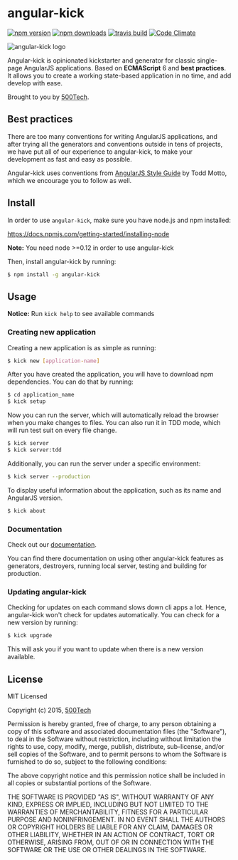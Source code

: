 # angular-kick

[![npm version](https://badge.fury.io/js/angular-kick.svg)](http://npmjs.com/packages/angular-kick)
[![npm downloads](https://img.shields.io/npm/dm/angular-kick.svg)](http://npmjs.com/packages/angular-kick)
[![travis build](https://travis-ci.org/500tech/angular-kick.svg?branch=master)](https://travis-ci.org/500tech/angular-kick)
[![Code Climate](https://codeclimate.com/github/500tech/angular-kick/badges/gpa.svg)](https://codeclimate.com/github/500tech/angular-kick)

![angular-kick logo](http://static.angular-kick.com/kick-logo.png)

Angular-kick is opinionated kickstarter and generator for classic single-page AngularJS applications. Based on **ECMAScript** 6 and **best practices**. It allows you to create a working state-based application in no time, and add develop with ease.

Brought to you by [500Tech](http://500tech.com).


## Best practices

There are too many conventions for writing AngularJS applications, and after trying all the generators and conventions outside in tens of projects, we have put all of our experience to angular-kick, to make your development as fast and easy as possible.

Angular-kick uses conventions from [AngularJS Style Guide](https://github.com/toddmotto/angularjs-styleguide) by Todd Motto, which we encourage you to follow as well.


## Install

In order to use `angular-kick`, make sure you have node.js and npm installed:

https://docs.npmjs.com/getting-started/installing-node

**Note:** You need node >=0.12 in order to use angular-kick

Then, install angular-kick by running:

```sh
$ npm install -g angular-kick
```


## Usage

**Notice:** Run ```kick help``` to see available commands

### Creating new application

Creating a new application is as simple as running:

```sh
$ kick new [application-name]
```

After you have created the application, you will have to download npm dependencies.
You can do that by running:

```sh
$ cd application_name
$ kick setup
```

Now you can run the server, which will automatically reload the browser when you make changes to files. You can also run it in TDD mode, which will run test suit on every file change.

```sh
$ kick server
$ kick server:tdd
```

Additionally, you can run the server under a specific environment:

```sh
$ kick server --production
```

To display useful information about the application, such as its name and AngularJS version.

```sh
$ kick about
```

### Documentation

Check out our [documentation](http://www.angular-kick.com).

You can find there documentation on using other angular-kick features as generators, destroyers, running local server, testing and building for production.


### Updating angular-kick

Checking for updates on each command slows down cli apps a lot. Hence, angular-kick won't check for updates automatically.
You can check for a new version by running:

```sh
$ kick upgrade
```

This will ask you if you want to update when there is a new version available.


## License

MIT Licensed

Copyright (c) 2015, [500Tech](http://500tech.com)

Permission is hereby granted, free of charge, to any person obtaining a copy of this software and associated
documentation files (the "Software"), to deal in the Software without restriction, including without limitation the
rights to use, copy, modify, merge, publish, distribute, sub-license, and/or sell copies of the Software, and to
permit persons to whom the Software is furnished to do so, subject to the following conditions:

The above copyright notice and this permission notice shall be included in all copies or substantial portions of the
Software.

THE SOFTWARE IS PROVIDED "AS IS", WITHOUT WARRANTY OF ANY KIND, EXPRESS OR IMPLIED, INCLUDING BUT NOT LIMITED TO THE
WARRANTIES OF MERCHANTABILITY, FITNESS FOR A PARTICULAR PURPOSE AND NONINFRINGEMENT. IN NO EVENT SHALL THE AUTHORS OR
COPYRIGHT HOLDERS BE LIABLE FOR ANY CLAIM, DAMAGES OR OTHER LIABILITY, WHETHER IN AN ACTION OF CONTRACT, TORT OR
OTHERWISE, ARISING FROM, OUT OF OR IN CONNECTION WITH THE SOFTWARE OR THE USE OR OTHER DEALINGS IN THE SOFTWARE.
